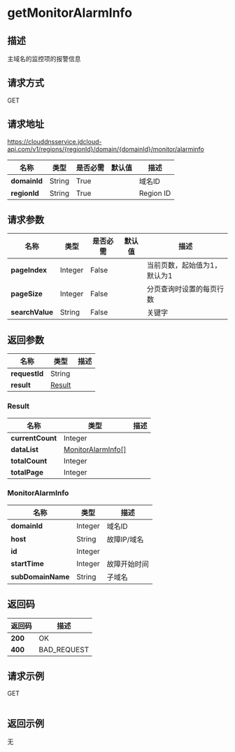 # getMonitorAlarmInfo


## 描述
主域名的监控项的报警信息

## 请求方式
GET

## 请求地址
https://clouddnsservice.jdcloud-api.com/v1/regions/{regionId}/domain/{domainId}/monitor/alarminfo

|名称|类型|是否必需|默认值|描述|
|---|---|---|---|---|
|**domainId**|String|True||域名ID|
|**regionId**|String|True||Region ID|

## 请求参数
|名称|类型|是否必需|默认值|描述|
|---|---|---|---|---|
|**pageIndex**|Integer|False||当前页数，起始值为1，默认为1|
|**pageSize**|Integer|False||分页查询时设置的每页行数|
|**searchValue**|String|False||关键字|


## 返回参数
|名称|类型|描述|
|---|---|---|
|**requestId**|String||
|**result**|[Result](##Result)||


### <a name="Result">Result</a>
|名称|类型|描述|
|---|---|---|
|**currentCount**|Integer||
|**dataList**|[MonitorAlarmInfo[]](##MonitorAlarmInfo)||
|**totalCount**|Integer||
|**totalPage**|Integer||
### <a name="MonitorAlarmInfo">MonitorAlarmInfo</a>
|名称|类型|描述|
|---|---|---|
|**domainId**|Integer|域名ID|
|**host**|String|故障IP/域名|
|**id**|Integer||
|**startTime**|Integer|故障开始时间|
|**subDomainName**|String|子域名|

## 返回码
|返回码|描述|
|---|---|
|**200**|OK|
|**400**|BAD_REQUEST|

## 请求示例
GET
```

```

## 返回示例
无
